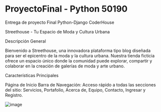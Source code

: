# ProyectoFinal - Python 50190
Entrega de proyecto Final Python-Django CoderHouse

Streethouse - Tu Espacio de Moda y Cultura Urbana

Descripción General

Bienvenido a Streethouse, una innovadora plataforma tipo blog diseñada para ser el epicentro de la moda y la cultura urbana. Nuestra tienda ficticia ofrece un espacio único donde la comunidad puede explorar, compartir y colaborar en la creación de galerías de moda y arte urbano.

Características Principales

Página de Inicio
Barra de Navegación: Acceso rápido a todas las secciones del sitio: Servicios, Portafolio, Acerca de, Equipo, Contacto, Ingresar y Registro.

![image](https://github.com/elgabo83/ProyectoFinal/assets/78750985/20f257a4-0552-416d-b5e0-91461481d869)
